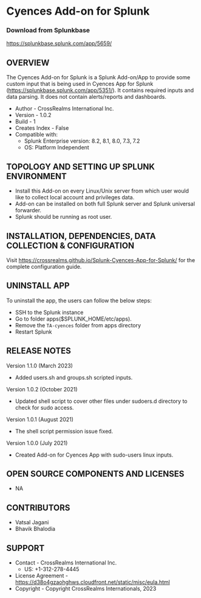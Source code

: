 # Cyences Add-on for Splunk

### Download from Splunkbase
https://splunkbase.splunk.com/app/5659/


OVERVIEW
--------
The Cyences Add-on for Splunk is a Splunk Add-on/App to provide some custom input that is being used in Cyences App for Splunk (https://splunkbase.splunk.com/app/5351/). It contains required inputs and data parsing. It does not contain alerts/reports and dashboards.


* Author - CrossRealms International Inc.
* Version - 1.0.2
* Build - 1
* Creates Index - False
* Compatible with:
   * Splunk Enterprise version: 8.2, 8.1, 8.0, 7.3, 7.2
   * OS: Platform Independent



TOPOLOGY AND SETTING UP SPLUNK ENVIRONMENT
------------------------------------------
* Install this Add-on on every Linux/Unix server from which user would like to collect local account and privileges data.
* Add-on can be installed on both full Splunk server and Splunk universal forwarder.
* Splunk should be running as root user.


INSTALLATION, DEPENDENCIES, DATA COLLECTION & CONFIGURATION
------------------------------------------------------------
Visit https://crossrealms.github.io/Splunk-Cyences-App-for-Splunk/ for the complete configuration guide.


UNINSTALL APP
-------------
To uninstall the app, the users can follow the below steps:
* SSH to the Splunk instance
* Go to folder apps($SPLUNK_HOME/etc/apps).
* Remove the `TA-cyences` folder from apps directory
* Restart Splunk


RELEASE NOTES
-------------
Version 1.1.0 (March 2023)
* Added users.sh and groups.sh scripted inputs.

Version 1.0.2 (October 2021)
* Updated shell script to cover other files under sudoers.d directory to check for sudo access.

Version 1.0.1 (August 2021)
* The shell script permission issue fixed.

Version 1.0.0 (July 2021)
* Created Add-on for Cyences App with sudo-users linux inputs.


OPEN SOURCE COMPONENTS AND LICENSES
------------------------------
* NA


CONTRIBUTORS
------------
* Vatsal Jagani
* Bhavik Bhalodia


SUPPORT
-------
* Contact - CrossRealms International Inc.
  * US: +1-312-278-4445
* License Agreement - https://d38o4gzaohghws.cloudfront.net/static/misc/eula.html
* Copyright - Copyright CrossRealms Internationals, 2023
